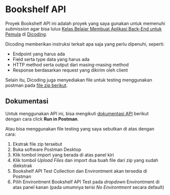 # Bookshelf API
Proyek Bookshelf API ini adalah proyek yang saya gunakan untuk memenuhi *submission* agar bisa lulus [Kelas Belajar Membuat Aplikasi Back-End untuk Pemula](https://www.dicoding.com/academies/261) di [Dicoding](https://www.dicoding.com/).

Dicoding memberikan instruksi terkait apa saja yang perlu dipenuhi, seperti:
* Endpoint yang harus ada
* Field serta type data yang harus ada
* HTTP method serta output dari masing-masing method
* Response berdasarkan request yang dikirim oleh client

Selain itu, Dicoding juga menyediakan file untuk testing menggunakan postman pada [file zip berikut](https://github.com/nafifurqon/bookshelf-api/blob/master/BookshelfAPITestCollectionAndEnvironment.zip).

## Dokumentasi
Untuk menggunakan API ini, bisa mengikuti [dokumentasi API](https://documenter.getpostman.com/view/9850819/TzXtGzRu) berikut dengan cara click **Run in Postman**.

Atau bisa menggunakan file testing yang saya sebutkan di atas dengan cara:
1. Ekstrak file zip tersebut
2. Buka software Postman Desktop
3. Klik tombol import yang berada di atas panel kiri
4. Klik tombol *Upload Files* dan import dua buah file dari zip yang sudah diekstrak
5. Bookshelf API Test Collection dan Environtment akan tersedia di Postman
6. Pilih Environtment Bookshelf API Test pada *dropdown* Environtment di atas panel kanan (pada umumnya terisi *No Environtment* secara default)
